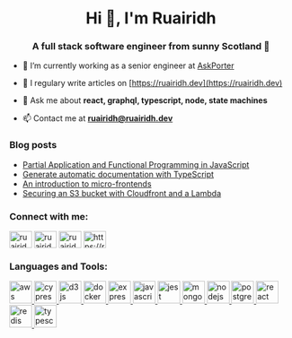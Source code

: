 <h1 align="center">Hi 👋, I'm Ruairidh</h1>
<h3 align="center">A full stack software engineer from sunny Scotland 🏴󠁧󠁢󠁳󠁣󠁴󠁿</h3>

- 🔭 I’m currently working as a senior engineer at [AskPorter](https://askporter.co)

- 📝 I regulary write articles on [https://ruairidh.dev](https://ruairidh.dev)

- 💬 Ask me about **react, graphql, typescript, node, state machines**

- 📫 Contact me at **ruairidh@ruairidh.dev**

### Blog posts
<!-- BLOG-POST-LIST:START -->
- [Partial Application and Functional Programming in JavaScript](https://ruairidh.dev/partial-application-javascript)
- [Generate automatic documentation with TypeScript](https://ruairidh.dev/typescript-api-extractor)
- [An introduction to micro-frontends](https://ruairidh.dev/introduction-to-micro-frontends)
- [Securing an S3 bucket with Cloudfront and a Lambda](https://ruairidh.dev/secure-a-s3-bucket-with-cloudfront-and-lambda)
<!-- BLOG-POST-LIST:END -->

<p align="left">
<h3 align="left">Connect with me:</h3>
<a href="https://dev.to/ruairidhwm" target="blank"><img align="center" src="https://cdn.jsdelivr.net/npm/simple-icons@3.0.1/icons/dev-dot-to.svg" alt="ruairidhwm" height="30" width="40" /></a>
<a href="https://twitter.com/ruairidhwm" target="blank"><img align="center" src="https://cdn.jsdelivr.net/npm/simple-icons@3.0.1/icons/twitter.svg" alt="ruairidhwm" height="30" width="40" /></a>
<a href="https://linkedin.com/in/ruairidhwynnemchardy" target="blank"><img align="center" src="https://cdn.jsdelivr.net/npm/simple-icons@3.0.1/icons/linkedin.svg" alt="ruairidhwynnemchardy" height="30" width="40" /></a>
<a href="https://ruairidh.dev/rss.xml" target="blank"><img align="center" src="https://cdn.jsdelivr.net/npm/simple-icons@3.0.1/icons/rss.svg" alt="https://ruairidh.dev/rss.xml" height="30" width="40" /></a>
</p>

<h3 align="left">Languages and Tools:</h3>
<p align="left"> <a href="https://aws.amazon.com" target="_blank"> <img src="https://devicons.github.io/devicon/devicon.git/icons/amazonwebservices/amazonwebservices-original-wordmark.svg" alt="aws" width="40" height="40"/> </a> <a href="https://www.cypress.io" target="_blank"> <img src="https://raw.githubusercontent.com/simple-icons/simple-icons/6e46ec1fc23b60c8fd0d2f2ff46db82e16dbd75f/icons/cypress.svg" alt="cypress" width="40" height="40"/> </a> <a href="https://d3js.org/" target="_blank"> <img src="https://devicons.github.io/devicon/devicon.git/icons/d3js/d3js-original.svg" alt="d3js" width="40" height="40"/> </a> <a href="https://www.docker.com/" target="_blank"> <img src="https://devicons.github.io/devicon/devicon.git/icons/docker/docker-original-wordmark.svg" alt="docker" width="40" height="40"/> </a> <a href="https://expressjs.com" target="_blank"> <img src="https://devicons.github.io/devicon/devicon.git/icons/express/express-original-wordmark.svg" alt="express" width="40" height="40"/> </a> <a href="https://developer.mozilla.org/en-US/docs/Web/JavaScript" target="_blank"> <img src="https://devicons.github.io/devicon/devicon.git/icons/javascript/javascript-original.svg" alt="javascript" width="40" height="40"/> </a> <a href="https://jestjs.io" target="_blank"> <img src="https://www.vectorlogo.zone/logos/jestjsio/jestjsio-icon.svg" alt="jest" width="40" height="40"/> </a> <a href="https://www.mongodb.com/" target="_blank"> <img src="https://devicons.github.io/devicon/devicon.git/icons/mongodb/mongodb-original-wordmark.svg" alt="mongodb" width="40" height="40"/> </a> <a href="https://nodejs.org" target="_blank"> <img src="https://devicons.github.io/devicon/devicon.git/icons/nodejs/nodejs-original-wordmark.svg" alt="nodejs" width="40" height="40"/> </a> <a href="https://www.postgresql.org" target="_blank"> <img src="https://devicons.github.io/devicon/devicon.git/icons/postgresql/postgresql-original-wordmark.svg" alt="postgresql" width="40" height="40"/> </a> <a href="https://reactjs.org/" target="_blank"> <img src="https://devicons.github.io/devicon/devicon.git/icons/react/react-original-wordmark.svg" alt="react" width="40" height="40"/> </a> <a href="https://redis.io" target="_blank"> <img src="https://devicons.github.io/devicon/devicon.git/icons/redis/redis-original-wordmark.svg" alt="redis" width="40" height="40"/> </a> <a href="https://www.typescriptlang.org/" target="_blank"> <img src="https://devicons.github.io/devicon/devicon.git/icons/typescript/typescript-original.svg" alt="typescript" width="40" height="40"/> </a> </p>

